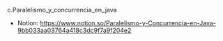 c.Paralelismo_y_concurrencia_en_java

- Notion: https://www.notion.so/Paralelismo-y-Concurrencia-en-Java-9bb033aa03764a418c3dc9f7a9f204e2
